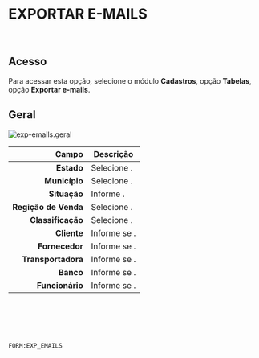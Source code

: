 # EXPORTAR E-MAILS
<br>

## Acesso
Para acessar esta opção, selecione o módulo **Cadastros**, opção **Tabelas**, opção **Exportar e-mails**.
<br>

## Geral
![exp-emails.geral](https://raw.githubusercontent.com/netforcews/docs-erp/master/cadastros/imagens/exp-emails.geral.png)

Campo | Descrição
--:|---
**Estado** | Selecione .
**Município** | Selecione .
**Situação** | Informe .
**Regição de Venda** | Selecione .
**Classificação** | Selecione .
**Cliente** | Informe se .
**Fornecedor** | Informe se .
**Transportadora** | Informe se .
**Banco** | Informe se .
**Funcionário** | Informe se .
<br>
<br>
<br>
<br>

```FORM:EXP_EMAILS```
